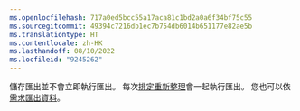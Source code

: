 ```yaml
---
ms.openlocfilehash: 717a0ed5bcc55a17aca81c1bd2a0a6f34bf75c55
ms.sourcegitcommit: 49394c7216db1ec7b754db6014b651177e82ae5b
ms.translationtype: HT
ms.contentlocale: zh-HK
ms.lasthandoff: 08/10/2022
ms.locfileid: "9245262"
---
```

儲存匯出並不會立即執行匯出。 每次[排定重新整理](../schedule-refresh.md)會一起執行匯出。 您也可以依[需求匯出資料](../export-destinations.md#run-exports-on-demand)。
